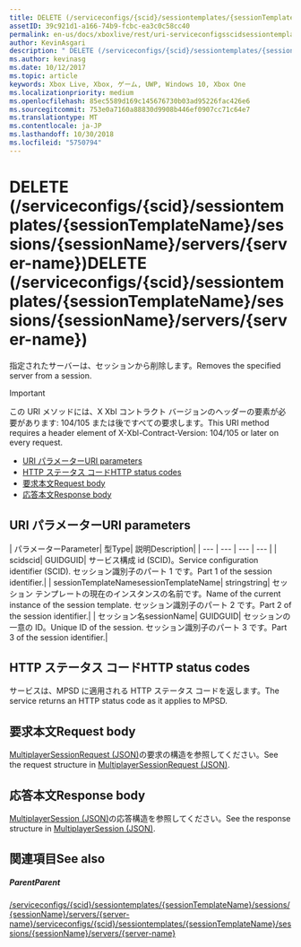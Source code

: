 ```yaml
---
title: DELETE (/serviceconfigs/{scid}/sessiontemplates/{sessionTemplateName}/sessions/{sessionName}/servers/{server-name})
assetID: 39c921d1-a166-74b9-fcbc-ea3c0c58cc40
permalink: en-us/docs/xboxlive/rest/uri-serviceconfigsscidsessiontemplatessessiontemplatenamesessionnamemembersservernamedelete.html
author: KevinAsgari
description: " DELETE (/serviceconfigs/{scid}/sessiontemplates/{sessionTemplateName}/sessions/{sessionName}/servers/{server-name})"
ms.author: kevinasg
ms.date: 10/12/2017
ms.topic: article
keywords: Xbox Live, Xbox, ゲーム, UWP, Windows 10, Xbox One
ms.localizationpriority: medium
ms.openlocfilehash: 85ec5589d169c145676730b03ad95226fac426e6
ms.sourcegitcommit: 753e0a7160a88830d9908b446ef0907cc71c64e7
ms.translationtype: MT
ms.contentlocale: ja-JP
ms.lasthandoff: 10/30/2018
ms.locfileid: "5750794"
---
```

# <a name="delete-serviceconfigsscidsessiontemplatessessiontemplatenamesessionssessionnameserversserver-name"></a><span data-ttu-id="4b76f-104">DELETE (/serviceconfigs/{scid}/sessiontemplates/{sessionTemplateName}/sessions/{sessionName}/servers/{server-name})</span><span class="sxs-lookup"><span data-stu-id="4b76f-104">DELETE (/serviceconfigs/{scid}/sessiontemplates/{sessionTemplateName}/sessions/{sessionName}/servers/{server-name})</span></span>
<span data-ttu-id="4b76f-105">指定されたサーバーは、セッションから削除します。</span><span class="sxs-lookup"><span data-stu-id="4b76f-105">Removes the specified server from a session.</span></span>

> [!IMPORTANT]
> <span data-ttu-id="4b76f-106">この URI メソッドには、X Xbl コントラクト バージョンのヘッダーの要素が必要があります: 104/105 または後ですべての要求します。</span><span class="sxs-lookup"><span data-stu-id="4b76f-106">This URI method requires a header element of X-Xbl-Contract-Version: 104/105 or later on every request.</span></span>

  * [<span data-ttu-id="4b76f-107">URI パラメーター</span><span class="sxs-lookup"><span data-stu-id="4b76f-107">URI parameters</span></span>](#ID4ET)
  * [<span data-ttu-id="4b76f-108">HTTP ステータス コード</span><span class="sxs-lookup"><span data-stu-id="4b76f-108">HTTP status codes</span></span>](#ID4E5)
  * [<span data-ttu-id="4b76f-109">要求本文</span><span class="sxs-lookup"><span data-stu-id="4b76f-109">Request body</span></span>](#ID4EFB)
  * [<span data-ttu-id="4b76f-110">応答本文</span><span class="sxs-lookup"><span data-stu-id="4b76f-110">Response body</span></span>](#ID4EOB)

<a id="ID4ET"></a>


## <a name="uri-parameters"></a><span data-ttu-id="4b76f-111">URI パラメーター</span><span class="sxs-lookup"><span data-stu-id="4b76f-111">URI parameters</span></span>

| <span data-ttu-id="4b76f-112">パラメーター</span><span class="sxs-lookup"><span data-stu-id="4b76f-112">Parameter</span></span>| <span data-ttu-id="4b76f-113">型</span><span class="sxs-lookup"><span data-stu-id="4b76f-113">Type</span></span>| <span data-ttu-id="4b76f-114">説明</span><span class="sxs-lookup"><span data-stu-id="4b76f-114">Description</span></span>|
| --- | --- | --- | --- |
| <span data-ttu-id="4b76f-115">scid</span><span class="sxs-lookup"><span data-stu-id="4b76f-115">scid</span></span>| <span data-ttu-id="4b76f-116">GUID</span><span class="sxs-lookup"><span data-stu-id="4b76f-116">GUID</span></span>| <span data-ttu-id="4b76f-117">サービス構成 id (SCID)。</span><span class="sxs-lookup"><span data-stu-id="4b76f-117">Service configuration identifier (SCID).</span></span> <span data-ttu-id="4b76f-118">セッション識別子のパート 1 です。</span><span class="sxs-lookup"><span data-stu-id="4b76f-118">Part 1 of the session identifier.</span></span>|
| <span data-ttu-id="4b76f-119">sessionTemplateName</span><span class="sxs-lookup"><span data-stu-id="4b76f-119">sessionTemplateName</span></span>| <span data-ttu-id="4b76f-120">string</span><span class="sxs-lookup"><span data-stu-id="4b76f-120">string</span></span>| <span data-ttu-id="4b76f-121">セッション テンプレートの現在のインスタンスの名前です。</span><span class="sxs-lookup"><span data-stu-id="4b76f-121">Name of the current instance of the session template.</span></span> <span data-ttu-id="4b76f-122">セッション識別子のパート 2 です。</span><span class="sxs-lookup"><span data-stu-id="4b76f-122">Part 2 of the session identifier.</span></span>|
| <span data-ttu-id="4b76f-123">セッション名</span><span class="sxs-lookup"><span data-stu-id="4b76f-123">sessionName</span></span>| <span data-ttu-id="4b76f-124">GUID</span><span class="sxs-lookup"><span data-stu-id="4b76f-124">GUID</span></span>| <span data-ttu-id="4b76f-125">セッションの一意の ID。</span><span class="sxs-lookup"><span data-stu-id="4b76f-125">Unique ID of the session.</span></span> <span data-ttu-id="4b76f-126">セッション識別子のパート 3 です。</span><span class="sxs-lookup"><span data-stu-id="4b76f-126">Part 3 of the session identifier.</span></span>|

<a id="ID4E5"></a>


## <a name="http-status-codes"></a><span data-ttu-id="4b76f-127">HTTP ステータス コード</span><span class="sxs-lookup"><span data-stu-id="4b76f-127">HTTP status codes</span></span>
<span data-ttu-id="4b76f-128">サービスは、MPSD に適用される HTTP ステータス コードを返します。</span><span class="sxs-lookup"><span data-stu-id="4b76f-128">The service returns an HTTP status code as it applies to MPSD.</span></span>  
<a id="ID4EFB"></a>


## <a name="request-body"></a><span data-ttu-id="4b76f-129">要求本文</span><span class="sxs-lookup"><span data-stu-id="4b76f-129">Request body</span></span>
<span data-ttu-id="4b76f-130">[MultiplayerSessionRequest (JSON)](../../json/json-multiplayersessionrequest.md)の要求の構造を参照してください。</span><span class="sxs-lookup"><span data-stu-id="4b76f-130">See the request structure in [MultiplayerSessionRequest (JSON)](../../json/json-multiplayersessionrequest.md).</span></span>  
<a id="ID4EOB"></a>


## <a name="response-body"></a><span data-ttu-id="4b76f-131">応答本文</span><span class="sxs-lookup"><span data-stu-id="4b76f-131">Response body</span></span>
<span data-ttu-id="4b76f-132">[MultiplayerSession (JSON)](../../json/json-multiplayersession.md)の応答構造を参照してください。</span><span class="sxs-lookup"><span data-stu-id="4b76f-132">See the response structure in [MultiplayerSession (JSON)](../../json/json-multiplayersession.md).</span></span>  
<a id="ID4E1B"></a>


## <a name="see-also"></a><span data-ttu-id="4b76f-133">関連項目</span><span class="sxs-lookup"><span data-stu-id="4b76f-133">See also</span></span>

<a id="ID4E3B"></a>


##### <a name="parent"></a><span data-ttu-id="4b76f-134">Parent</span><span class="sxs-lookup"><span data-stu-id="4b76f-134">Parent</span></span>

[<span data-ttu-id="4b76f-135">/serviceconfigs/{scid}/sessiontemplates/{sessionTemplateName}/sessions/{sessionName}/servers/{server-name}</span><span class="sxs-lookup"><span data-stu-id="4b76f-135">/serviceconfigs/{scid}/sessiontemplates/{sessionTemplateName}/sessions/{sessionName}/servers/{server-name}</span></span>](uri-serviceconfigsscidsessiontemplatessessiontemplatenamesessionnamemembersservername.md)
